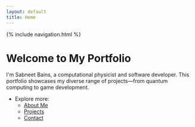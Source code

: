 ```yaml
---
layout: default
title: Home
---
```


{% include navigation.html %}

# Welcome to My Portfolio

I'm Sabneet Bains, a computational physicist and software developer. This portfolio showcases my diverse range of projects—from quantum computing to game development.

- Explore more:
  - [About Me](/about/)
  - [Projects](/projects/)
  - [Contact](/contact/)
